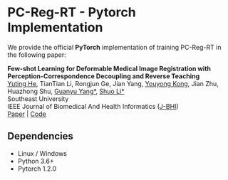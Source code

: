 # PC-Reg-RT - Pytorch Implementation

We provide the official <b>PyTorch</b> implementation of training PC-Reg-RT in the following paper:

<b>Few-shot Learning for Deformable Medical Image Registration with Perception-Correspondence Decoupling and Reverse Teaching</b> <br/>
[Yuting He](http://19951124.academic.site/?lang=en), TianTian Li, Rongjun Ge, Jian Yang, [Youyong Kong](https://cse.seu.edu.cn/2019/0105/c23024a257502/page.htm), Jian Zhu, Huazhong Shu, [Guanyu Yang*](https://cse.seu.edu.cn/2019/0103/c23024a257233/page.htm), [Shuo Li*](http://www.digitalimaginggroup.ca/members/shuo.php) <br/>
Southeast University <br/>
IEEE Journal of Biomedical And Health Informatics ([J-BHI](https://www.embs.org/jbhi/)) <br/>
[Paper](https://ieeexplore.ieee.org/document/9477084) | [Code](https://github.com/YutingHe-list/PC-Reg-RT)

## Dependencies
+ Linux / Windows
+ Python 3.6+
+ Pytorch 1.2.0
